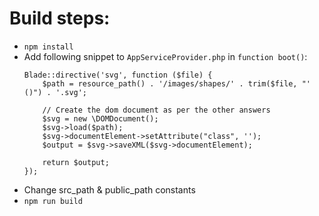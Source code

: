 # Build steps:
- `npm install`
- Add following snippet to `AppServiceProvider.php` in `function boot()`:
    ```
    Blade::directive('svg', function ($file) {
        $path = resource_path() . '/images/shapes/' . trim($file, "' ()") . '.svg';

        // Create the dom document as per the other answers
        $svg = new \DOMDocument();
        $svg->load($path);
        $svg->documentElement->setAttribute("class", '');
        $output = $svg->saveXML($svg->documentElement);

        return $output;
    });
    ```
- Change src_path & public_path constants
- `npm run build`